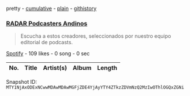 pretty - [cumulative](/playlists/cumulative/37i9dQZF1DWURpudUPHCVg.md) - [plain](/playlists/plain/37i9dQZF1DWURpudUPHCVg) - [githistory](https://github.githistory.xyz/mackorone/spotify-playlist-archive/blob/main/playlists/plain/37i9dQZF1DWURpudUPHCVg)

### [RADAR Podcasters Andinos](https://open.spotify.com/playlist/37i9dQZF1DWURpudUPHCVg)

> Escucha a estos creadores, seleccionados por nuestro equipo editorial de podcasts.

[Spotify](https://open.spotify.com/user/spotify) - 109 likes - 0 song - 0 sec

| No. | Title | Artist(s) | Album | Length |
|---|---|---|---|---|

Snapshot ID: `MTY1NjAxODExNCwwMDAwMDAwMGFjZDE4YjAyYTY4ZTkzZDVmNzQ2MzIwOThlOGQxZGNi`
